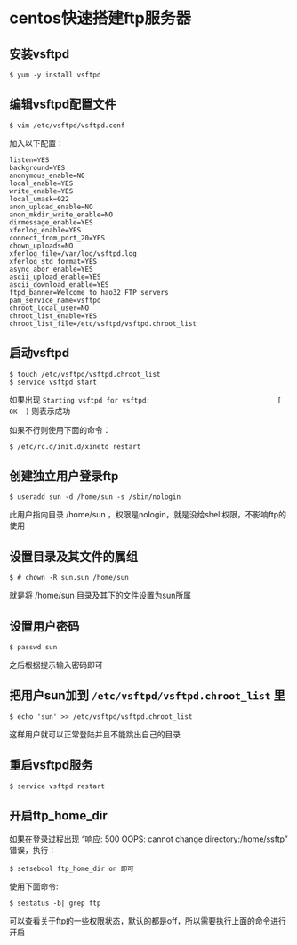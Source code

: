 # centos快速搭建ftp服务器

## 安装vsftpd
	
	$ yum -y install vsftpd
	
## 编辑vsftpd配置文件

	$ vim /etc/vsftpd/vsftpd.conf
	
加入以下配置：
	
	listen=YES
	background=YES
	anonymous_enable=NO
	local_enable=YES
	write_enable=YES
	local_umask=022
	anon_upload_enable=NO
	anon_mkdir_write_enable=NO
	dirmessage_enable=YES
	xferlog_enable=YES
	connect_from_port_20=YES
	chown_uploads=NO
	xferlog_file=/var/log/vsftpd.log
	xferlog_std_format=YES
	async_abor_enable=YES
	ascii_upload_enable=YES
	ascii_download_enable=YES
	ftpd_banner=Welcome to hao32 FTP servers
	pam_service_name=vsftpd
	chroot_local_user=NO
	chroot_list_enable=YES
	chroot_list_file=/etc/vsftpd/vsftpd.chroot_list
	
## 启动vsftpd
	
	$ touch /etc/vsftpd/vsftpd.chroot_list
	$ service vsftpd start
	
如果出现	`Starting vsftpd for vsftpd:                                [  OK  ]` 则表示成功

如果不行则使用下面的命令：

	$ /etc/rc.d/init.d/xinetd restart
	
	
## 创建独立用户登录ftp

	$ useradd sun -d /home/sun -s /sbin/nologin
此用户指向目录 /home/sun ，权限是nologin，就是没给shell权限，不影响ftp的使用

## 设置目录及其文件的属组
	
	$ # chown -R sun.sun /home/sun
就是将 /home/sun 目录及其下的文件设置为sun所属

## 设置用户密码

	$ passwd sun
之后根据提示输入密码即可

## 把用户sun加到 `/etc/vsftpd/vsftpd.chroot_list` 里

	$ echo 'sun' >> /etc/vsftpd/vsftpd.chroot_list
这样用户就可以正常登陆并且不能跳出自己的目录

## 重启vsftpd服务

	$ service vsftpd restart
	
## 开启ftp_home_dir
如果在登录过程出现 “响应:	500 OOPS: cannot change directory:/home/ssftp” 错误，执行：

	$ setsebool ftp_home_dir on 即可
	
使用下面命令:

	$ sestatus -b| grep ftp
可以查看关于ftp的一些权限状态，默认的都是off，所以需要执行上面的命令进行开启